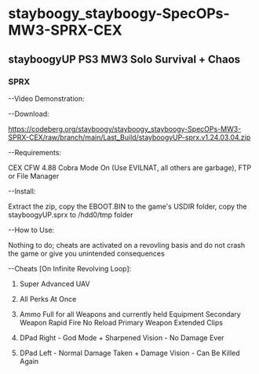 # stayboogy_stayboogy-SpecOPs-MW3-SPRX-CEX

## stayboogyUP PS3 MW3 Solo Survival + Chaos

### SPRX

--Video Demonstration:




--Download:  

https://codeberg.org/stayboogy/stayboogy_stayboogy-SpecOPs-MW3-SPRX-CEX/raw/branch/main/Last_Build/stayboogyUP-sprx.v1.24.03.04.zip


--Requirements: 

CEX CFW 4.88 Cobra Mode On (Use EVILNAT, all others are garbage), FTP or File Manager

--Install:  

Extract the zip, copy the EBOOT.BIN to the game's USDIR folder, copy the stayboogyUP.sprx to /hdd0/tmp folder

--How to Use:  

Nothing to do; cheats are activated on a revovling basis and do not crash the game or give you unintended consequences


--Cheats [On Infinite Revolving Loop]:

1)  Super Advanced UAV
2)  All Perks At Once
3)  Ammo Full for all Weapons and currently held Equipment
	Secondary Weapon Rapid Fire No Reload
	Primary Weapon Extended Clips
	
4)  DPad Right - God Mode + Sharpened Vision - No Damage Ever
5)  DPad Left - Normal Damage Taken + Damage Vision - Can Be Killed Again